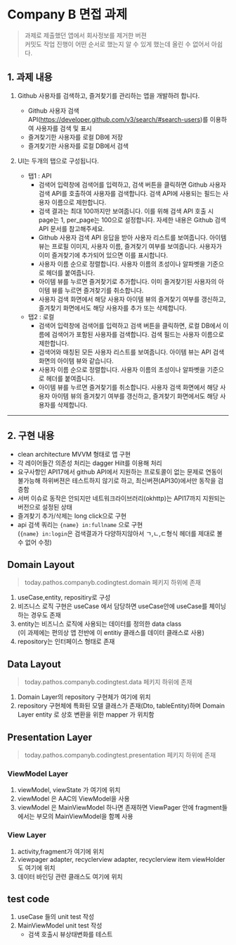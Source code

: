 # Company B 면접 과제

> 과제로 제출했던 앱에서 회사정보를 제거한 버젼  
> 커밋도 작업 진행이 어떤 순서로 했는지 알 수 있게 했는데 올린 수 없어서 아쉽다. 

## 1. 과제 내용

1. Github 사용자를 검색하고, 즐겨찾기를 관리하는 앱을 개발하려 합니다.
    * Github 사용자 검색 API(https://developer.github.com/v3/search/#search-users)를 이용하여 사용자를 검색 및 표시
    * 즐겨찾기한 사용자를 로컬 DB에 저장
    * 즐겨찾기한 사용자를 로컬 DB에서 검색
  
1.  UI는 두개의 탭으로 구성됩니다.
    * 탭1 : API
      - 검색어 입력창에 검색어를 입력하고, 검색 버튼을 클릭하면 Github 사용자 검색 API를 호출하여 사용자를 검색합니다. 검색 API에 사용되는 필드는 사용자 이름으로 제한합니다.
      - 검색 결과는 최대 100까지만 보여줍니다. 이를 위해 검색 API 호출 시 page는 1, per_page는 100으로 설정합니다. 자세한 내용은 Github 검색 API 문서를 참고해주세요.
      - Github 사용자 검색 API 응답을 받아 사용자 리스트를 보여줍니다. 아이템 뷰는 프로필 이미지, 사용자 이름, 즐겨찾기 여부를 보여줍니다. 사용자가 이미 즐겨찾기에 추가되어 있으면 이를 표시합니다.
      - 사용자 이름 순으로 정렬합니다. 사용자 이름의 초성이나 알파벳을 기준으로 헤더를 붙여줍니다.
      - 아이템 뷰를 누르면 즐겨찾기로 추가합니다. 이미 즐겨찾기된 사용자의 아이템 뷰를 누르면 즐겨찾기를 취소합니다.
      - 사용자 검색 화면에서 해당 사용자 아이템 뷰의 즐겨찾기 여부를 갱신하고, 즐겨찾기 화면에서도 해당 사용자를 추가 또는 삭제합니다. 
    * 탭2 : 로컬
      - 검색어 입력창에 검색어를 입력하고 검색 버튼을 클릭하면, 로컬 DB에서 이름에 검색어가 포함된 사용자를 검색합니다. 검색 필드는 사용자 이름으로 제한합니다.
      - 검색어와 매칭된 모든 사용자 리스트를 보여줍니다. 아이템 뷰는 API 검색화면의 아이템 뷰와 같습니다.
      - 사용자 이름 순으로 정렬합니다. 사용자 이름의 초성이나 알파벳을 기준으로 헤더를 붙여줍니다.
      - 아이템 뷰를 누르면 즐겨찾기를 취소합니다. 사용자 검색 화면에서 해당 사용자 아이템 뷰의 즐겨찾기 여부를 갱신하고, 즐겨찾기 화면에서도 해당 사용자를 삭제합니다.

---

## 2. 구현 내용

* clean architecture MVVM 형태로 앱 구현
* 각 레이어들간 의존성 처리는 dagger Hilt를 이용해 처리
* 요구사항인 API17에서 github API에서 지원하는 프로토콜이 없는 문제로 연동이 불가능해 하위버젼은 테스트하지 않기로 하고, 최신버젼(API30)에서만 동작을 검증함
* 서버 이슈로 동작은 안되지만 네트워크라이브러리(okhttp)는 API17까지 지원되는 버전으로 설정된 상태
* 즐겨찾기 추가/삭제는 long click으로 구현
* api 검색 쿼리는 `{name} in:fullname` 으로 구현  
  (`{name} in:login`은 검색결과가 다양하지않아서 ㄱ,ㄴ,ㄷ형식 헤더를 제대로 볼 수 없어 수정)


## Domain Layout

> today.pathos.companyb.codingtest.domain 페키지 하위에 존재

1. useCase,entity, repositiry로 구성
1. 비즈니스 로직 구현은 useCase 에서 담당하면 useCase안에 useCase를 체이닝하는 경우도 존재
1. entity는 비즈니스 로직에 사용되는 데이터를 정의한 data class  
  (이 과제에는 편의상 앱 전반에 이 entitiy 클래스를 데이터 클래스로 사용)
1. repository는 인터페이스 형태로 존재

## Data Layout

> today.pathos.companyb.codingtest.data 페키지 하위에 존재

1. Domain Layer의 repository 구현체가 여기에 위치
1. repository 구현체에 특화된 모델 클래스가 존재(Dto, tableEntity)하며 
  Domain Layer entity 로 상호 변환을 위한 mapper 가 위치함

## Presentation Layer

> today.pathos.companyb.codingtest.presentation 페키지 하위에 존재

### ViewModel Layer

1. viewModel, viewState 가 여기에 위치
1. viewModel 은 AAC의 ViewModel을 사용
1. viewModel 은 MainViewModel 하나면 존재하면 ViewPager 안에 fragment들에서는 부모의 MainViewModel을 함꼐 사용

### View Layer

1. activity,fragment가 여기에 위치
1. viewpager adapter, recyclerview adapter, recyclerview item viewHolder도 여기에 위치
1. 데이터 바인딩 관련 클래스도 여기에 위치

## test code

1. useCase 들의 unit test 작성
1. MainViewModel unit test 작성
   - 검색 호출시 뷰상태변화를 테스트
